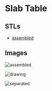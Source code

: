 # Slab Table

## STLs

- [assembled](stl/slab_table.stl)

## Images

![assembled](images/assembled.png)

![drawing](images/slab_table_drawing.png)

![separated](images/separated.png)
